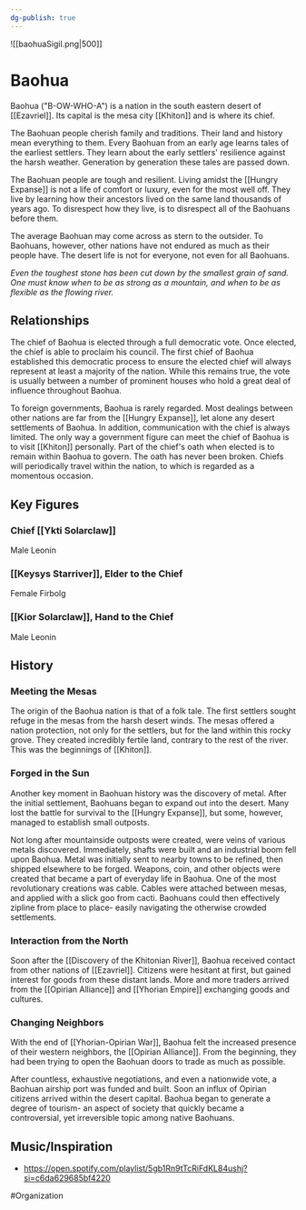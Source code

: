 ```yaml
---
dg-publish: true
---
```


![[baohuaSigil.png|500]]
# Baohua
Baohua ("B-OW-WHO-A") is a nation in the south eastern desert of [[Ezavriel]]. Its capital is the mesa city [[Khiton]] and is where its chief. 

The Baohuan people cherish family and traditions. Their land and history mean everything to them. Every Baohuan from an early age learns tales of the earliest settlers. They learn about the early settlers' resilience against the harsh weather. Generation by generation these tales are passed down. 

The Baohuan people are tough and resilient. Living amidst the [[Hungry Expanse]] is not a life of comfort or luxury, even for the most well off. They live by learning how their ancestors lived on the same land thousands of years ago. To disrespect how they live, is to disrespect all of the Baohuans before them. 

The average Baohuan may come across as stern to the outsider. To Baohuans, however, other nations have not endured as much as their people have. The desert life is not for everyone, not even for all Baohuans. 

*Even the toughest stone has been cut down by the smallest grain of sand.*
*One must know when to be as strong as a mountain, and when to be as flexible as the flowing river.*

## Relationships
The chief of Baohua is elected through a full democratic vote. Once elected, the chief is able to proclaim his council. The first chief of Baohua established this democratic process to ensure the elected chief will always represent at least a majority of the nation. While this remains true, the vote is usually between a number of prominent houses who hold a great deal of influence throughout Baohua. 

To foreign governments, Baohua is rarely regarded. Most dealings between other nations are far from the [[Hungry Expanse]], let alone any desert settlements of Baohua. In addition, communication with the chief is always limited. The only way a government figure can meet the chief of Baohua is to visit [[Khiton]] personally. Part of the chief's oath when elected is to remain within Baohua to govern. The oath has never been broken. Chiefs will periodically travel within the nation, to which is regarded as a momentous occasion. 

## Key Figures
### Chief [[Ykti Solarclaw]] 
Male Leonin

### [[Keysys Starriver]], Elder to the Chief
Female Firbolg

### [[Kior Solarclaw]], Hand to the Chief
Male Leonin

## History
### Meeting the Mesas
The origin of the Baohua nation is that of a folk tale. The first settlers sought  refuge in the mesas from the harsh desert winds. The mesas offered a nation protection, not only for the settlers, but for the land within this rocky grove. They created incredibly fertile land, contrary to the rest of the river. This was the beginnings of [[Khiton]].

### Forged in the Sun
Another key moment in Baohuan history was the discovery of metal. After the initial settlement, Baohuans began to expand out into the desert. Many lost the battle for survival to the [[Hungry Expanse]], but some, however, managed to establish small outposts. 

Not long after mountainside outposts were created, were veins of various metals discovered. Immediately, shafts were built and an industrial boom fell upon Baohua. Metal was initially sent to nearby towns to be refined, then shipped elsewhere to be forged. Weapons, coin, and other objects were created that became a part of everyday life in Baohua. One of the most revolutionary creations was cable. Cables were attached between mesas, and applied with a slick goo from cacti. Baohuans could then effectively zipline from place to place- easily navigating the otherwise crowded settlements. 

### Interaction from the North
Soon after the [[Discovery of the Khitonian River]], Baohua received contact from other nations of [[Ezavriel]]. Citizens were hesitant at first, but gained interest for goods from these distant lands. More and more traders arrived from the [[Opirian Alliance]] and [[Yhorian Empire]] exchanging goods and cultures. 

### Changing Neighbors
With the end of [[Yhorian-Opirian War]], Baohua felt the increased presence of their western neighbors, the [[Opirian Alliance]]. From the beginning, they had been trying to open the Baohuan doors to trade as much as possible. 

After countless, exhaustive negotiations, and even a nationwide vote, a Baohuan airship port was funded and built. Soon an influx of Opirian citizens arrived within the desert capital. Baohua began to generate a degree of tourism- an aspect of society that quickly became a controversial, yet irreversible topic among native Baohuans. 

## Music/Inspiration
- https://open.spotify.com/playlist/5gb1Rn9tTcRiFdKL84ushj?si=c6da629685bf4220

#Organization